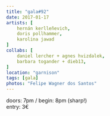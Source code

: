```yaml
---
title: "gala#92"
date: 2017-01-17
artists: [
    hernán kerlleñevich,
    doris pollhammer,
    karolina jawad
]
collabs: [
    daniel lercher + agnes hvizdalek,
    barbara togander + dieb13,
]
location: "garnison"
tags: [gala]
photos: "Felipe Wagner dos Santos"
---
```

doors: 7pm / begin: 8pm (sharp!)  
entry: 3€
